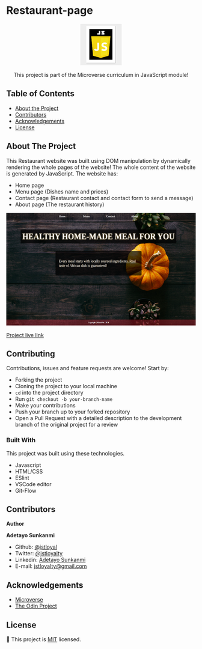 # Restaurant-page

<!--
*** Thanks for checking out this README Template. If you have a suggestion that would
*** make this better, please fork the repo and create a pull request or simply open
*** an issue with the tag "enhancement".
*** Thanks again! Now go create something AMAZING! :D
-->

<!-- PROJECT SHIELDS -->

<p align="center">
  <a href="https://github.com/jstloyal/Restaurant-page">
    <img src="images/JS-logo1.jpg" alt="JS Logo" width="110" height="110">
  </a>

  <p align="center">
    This project is part of the Microverse curriculum in JavaScript module!
  </p>
</p>

<!-- TABLE OF CONTENTS -->

## Table of Contents

- [About the Project](#about-the-project)
- [Contributors](#contributors)
- [Acknowledgements](#acknowledgements)
- [License](#license)

## About The Project

This Restaurant website was built using DOM manipulation by dynamically rendering the whole pages of the website! The whole content of the website is generated by JavaScript. The website has:
- Home page
- Menu page (Dishes name and prices)
- Contact page (Restaurant contact and contact form to send a message)
- About page (The restaurant history)

<p align="center">
  <a href="https://github.com/jstloyal/Restaurant-page">
    <img src="images/mamaPut.png" alt="Microverse Logo" width="750" height="300">
  </a>
</p>

[Project live link](https://jstloyal.github.io/Restaurant-page/)

## Contributing

Contributions, issues and feature requests are welcome! Start by:

- Forking the project
- Cloning the project to your local machine
- `cd` into the project directory
- Run `git checkout -b your-branch-name`
- Make your contributions
- Push your branch up to your forked repository
- Open a Pull Request with a detailed description to the development branch of the original project for a review

### Built With

This project was built using these technologies.

- Javascript
- HTML/CSS
- ESlint
- VSCode editor
- Git-Flow

## Contributors

**Author**

​**Adetayo Sunkanmi**

- Github: [@jstloyal](https://github.com/jstloyal)
- Twitter: [@jstloyalty](https://twitter.com/jstloyalty)
- Linkedin: [Adetayo Sunkanmi](https://www.linkedin.com/in/jstloyalty)
- E-mail: jstloyalty@gmail.com

<!-- ACKNOWLEDGEMENTS -->

## Acknowledgements

- [Microverse](https://www.microverse.org/)
- [The Odin Project](https://www.theodinproject.com/)

## License

📝
This project is [MIT](https://opensource.org/licenses/MIT) licensed.
